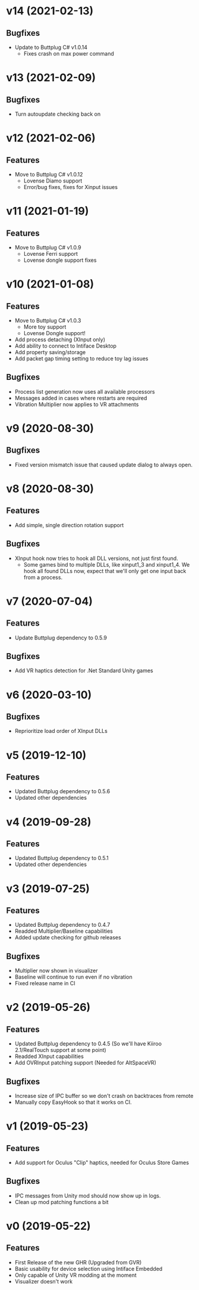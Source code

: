 # v14 (2021-02-13)

## Bugfixes

- Update to Buttplug C# v1.0.14
  - Fixes crash on max power command

# v13 (2021-02-09)

## Bugfixes

- Turn autoupdate checking back on

# v12 (2021-02-06)

## Features

- Move to Buttplug C# v1.0.12
  - Lovense Diamo support
  - Error/bug fixes, fixes for Xinput issues

# v11 (2021-01-19)

## Features

- Move to Buttplug C# v1.0.9
  - Lovense Ferri support
  - Lovense dongle support fixes

# v10 (2021-01-08)

## Features

- Move to Buttplug C# v1.0.3
  - More toy support
  - Lovense Dongle support!
- Add process detaching (XInput only)
- Add ability to connect to Intiface Desktop
- Add property saving/storage
- Add packet gap timing setting to reduce toy lag issues

## Bugfixes

- Process list generation now uses all available processors
- Messages added in cases where restarts are required
- Vibration Multiplier now applies to VR attachments

# v9 (2020-08-30)

## Bugfixes

- Fixed version mismatch issue that caused update dialog to always
  open.

# v8 (2020-08-30)

## Features

- Add simple, single direction rotation support

## Bugfixes

- XInput hook now tries to hook all DLL versions, not just first
  found.
  - Some games bind to multiple DLLs, like xinput1_3 and xinput1_4. We
    hook all found DLLs now, expect that we'll only get one input back
    from a process.

# v7 (2020-07-04)

## Features

- Update Buttplug dependency to 0.5.9

## Bugfixes

- Add VR haptics detection for .Net Standard Unity games

# v6 (2020-03-10)

## Bugfixes

- Reprioritize load order of XInput DLLs

# v5 (2019-12-10)

## Features

- Updated Buttplug dependency to 0.5.6
- Updated other dependencies

# v4 (2019-09-28)

## Features

- Updated Buttplug dependency to 0.5.1
- Updated other dependencies

# v3 (2019-07-25)

## Features

- Updated Buttplug dependency to 0.4.7
- Readded Multiplier/Baseline capabilities
- Added update checking for github releases

## Bugfixes

- Multiplier now shown in visualizer
- Baseline will continue to run even if no vibration
- Fixed release name in CI

# v2 (2019-05-26)

## Features

- Updated Buttplug dependency to 0.4.5 (So we'll have Kiiroo
  2.1/RealTouch support at some point)
- Readded XInput capabilities
- Add OVRInput patching support (Needed for AltSpaceVR)

## Bugfixes

- Increase size of IPC buffer so we don't crash on backtraces from
  remote
- Manually copy EasyHook so that it works on CI.

# v1 (2019-05-23)

## Features

- Add support for Oculus "Clip" haptics, needed for Oculus Store Games

## Bugfixes

- IPC messages from Unity mod should now show up in logs.
- Clean up mod patching functions a bit

# v0 (2019-05-22)

## Features

- First Release of the new GHR (Upgraded from GVR)
- Basic usability for device selection using Intiface Embedded
- Only capable of Unity VR modding at the moment
- Visualizer doesn't work
